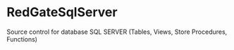 # RedGateSqlServer
Source control for database SQL SERVER (Tables, Views, Store Procedures, Functions)

